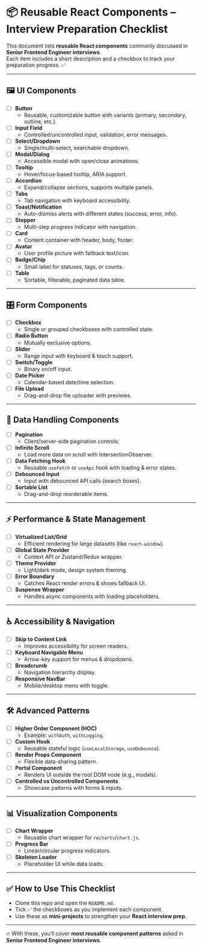# 📦 Reusable React Components – Interview Preparation Checklist

This document lists **reusable React components** commonly discussed in **Senior Frontend Engineer interviews**.  
Each item includes a short description and a checkbox to track your preparation progress. ✅

---

## 🖼️ UI Components

- [ ] **Button**
  - Reusable, customizable button with variants (primary, secondary, outline, etc.).
- [ ] **Input Field**
  - Controlled/uncontrolled input, validation, error messages.
- [ ] **Select/Dropdown**
  - Single/multi-select, searchable dropdown.
- [ ] **Modal/Dialog**
  - Accessible modal with open/close animations.
- [ ] **Tooltip**
  - Hover/focus-based tooltip, ARIA support.
- [ ] **Accordion**
  - Expand/collapse sections, supports multiple panels.
- [ ] **Tabs**
  - Tab navigation with keyboard accessibility.
- [ ] **Toast/Notification**
  - Auto-dismiss alerts with different states (success, error, info).
- [ ] **Stepper**
  - Multi-step progress indicator with navigation.
- [ ] **Card**
  - Content container with header, body, footer.
- [ ] **Avatar**
  - User profile picture with fallback text/icon.
- [ ] **Badge/Chip**
  - Small label for statuses, tags, or counts.
- [ ] **Table**
  - Sortable, filterable, paginated data table.

---

## 🎛️ Form Components

- [ ] **Checkbox**
  - Single or grouped checkboxes with controlled state.
- [ ] **Radio Button**
  - Mutually exclusive options.
- [ ] **Slider**
  - Range input with keyboard & touch support.
- [ ] **Switch/Toggle**
  - Binary on/off input.
- [ ] **Date Picker**
  - Calendar-based date/time selection.
- [ ] **File Upload**
  - Drag-and-drop file uploader with previews.

---

## 🔄 Data Handling Components

- [ ] **Pagination**
  - Client/server-side pagination controls.
- [ ] **Infinite Scroll**
  - Load more data on scroll with IntersectionObserver.
- [ ] **Data Fetching Hook**
  - Reusable `useFetch` or `useApi` hook with loading & error states.
- [ ] **Debounced Input**
  - Input with debounced API calls (search boxes).
- [ ] **Sortable List**
  - Drag-and-drop reorderable items.

---

## ⚡ Performance & State Management

- [ ] **Virtualized List/Grid**
  - Efficient rendering for large datasets (like `react-window`).
- [ ] **Global State Provider**
  - Context API or Zustand/Redux wrapper.
- [ ] **Theme Provider**
  - Light/dark mode, design system theming.
- [ ] **Error Boundary**
  - Catches React render errors & shows fallback UI.
- [ ] **Suspense Wrapper**
  - Handles async components with loading placeholders.

---

## ♿ Accessibility & Navigation

- [ ] **Skip to Content Link**
  - Improves accessibility for screen readers.
- [ ] **Keyboard Navigable Menu**
  - Arrow-key support for menus & dropdowns.
- [ ] **Breadcrumb**
  - Navigation hierarchy display.
- [ ] **Responsive NavBar**
  - Mobile/desktop menu with toggle.

---

## 🛠️ Advanced Patterns

- [ ] **Higher Order Component (HOC)**
  - Example: `withAuth`, `withLogging`.
- [ ] **Custom Hook**
  - Reusable stateful logic (`useLocalStorage`, `useDebounce`).
- [ ] **Render Props Component**
  - Flexible data-sharing pattern.
- [ ] **Portal Component**
  - Renders UI outside the root DOM node (e.g., modals).
- [ ] **Controlled vs Uncontrolled Components**
  - Showcase patterns with forms & inputs.

---

## 📊 Visualization Components

- [ ] **Chart Wrapper**
  - Reusable chart wrapper for `recharts`/`chart.js`.
- [ ] **Progress Bar**
  - Linear/circular progress indicators.
- [ ] **Skeleton Loader**
  - Placeholder UI while data loads.

---

## ✅ How to Use This Checklist

- Clone this repo and open the `README.md`.
- Tick ✅ the checkboxes as you implement each component.
- Use these as **mini-projects** to strengthen your **React interview prep**.

---

🔥 With these, you’ll cover **most reusable component patterns** asked in **Senior Frontend Engineer interviews**.
